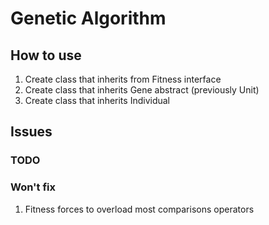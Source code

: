 # Genetic Algorithm
## How to use

1. Create class that inherits from Fitness interface
2. Create class that inherits Gene abstract (previously Unit)
3. Create class that inherits Individual

## Issues

### TODO

### Won't fix
1. Fitness forces to overload most comparisons operators
